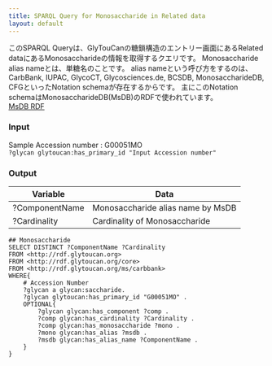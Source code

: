 ```yaml
---
title: SPARQL Query for Monosaccharide in Related data
layout: default
---
```

このSPARQL Queryは、GlyTouCanの糖鎖構造のエントリー画面にあるRelated dataにあるMonosaccharideの情報を取得するクエリです。
Monosaccharide alias nameとは、単糖名のことです。
alias nameという呼び方をするのは、CarbBank, IUPAC, GlycoCT, Glycosciences.de, BCSDB, MonosaccharideDB, CFGといったNotation schemaが存在するからです。
主にこのNotation schemaはMonosaccharideDB(MsDB)のRDFで使われています。  
[MsDB RDF](http://www.monosaccharidedb.org/rdf/monosaccharide.action?name=b-dglc-HEX-1%3A5%7C%7C%282d%3A1%29n-acetyl%7C%283o%3A1%29sulfate)


### Input
Sample Accession number : G00051MO  
`?glycan glytoucan:has_primary_id "Input Accession number"`


### Output
| Variable | Data|
|---------|------|
| ?ComponentName | Monosaccharide alias name by MsDB |
| ?Cardinality | Cardinality of Monosaccharide  |


```
## Monosaccharide
SELECT DISTINCT ?ComponentName ?Cardinality
FROM <http://rdf.glytoucan.org>
FROM <http://rdf.glytoucan.org/core>
FROM <http://rdf.glytoucan.org/ms/carbbank>
WHERE{
	# Accession Number
	?glycan a glycan:saccharide.
	?glycan glytoucan:has_primary_id "G00051MO" .
	OPTIONAL{
		?glycan glycan:has_component ?comp .
		?comp glycan:has_cardinality ?Cardinality .
		?comp glycan:has_monosaccharide ?mono .
		?mono glycan:has_alias ?msdb .
		?msdb glycan:has_alias_name ?ComponentName .
	}
}
```
